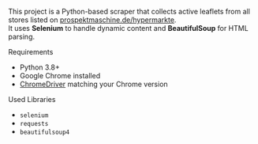 This project is a Python-based scraper that collects active leaflets from all stores listed on [prospektmaschine.de/hypermarkte](https://www.prospektmaschine.de/hypermarkte/).  
It uses **Selenium** to handle dynamic content and **BeautifulSoup** for HTML parsing.

 Requirements

- Python 3.8+
- Google Chrome installed
- [ChromeDriver](https://sites.google.com/chromium.org/driver/) matching your Chrome version

Used Libraries

- `selenium`
- `requests`
- `beautifulsoup4`